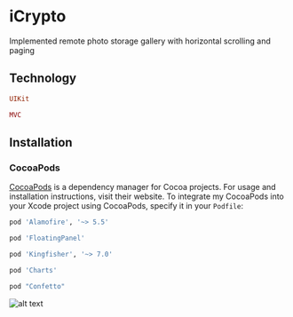 # iCrypto

Implemented remote photo storage gallery with horizontal scrolling and paging
## Technology

```ruby
UIKit
```
```ruby
MVC
```

## Installation

### CocoaPods

[CocoaPods](https://cocoapods.org) is a dependency manager for Cocoa projects. For usage and installation instructions, visit their website. To integrate my CocoaPods into your Xcode project using CocoaPods, specify it in your `Podfile`:

```ruby
pod 'Alamofire', '~> 5.5'
```
```ruby
pod 'FloatingPanel'
```
```ruby
pod 'Kingfisher', '~> 7.0'
```
```ruby
pod 'Charts'
```
```ruby
pod "Confetto"
```

![alt text](https://static.tildacdn.com/tild3865-3062-4131-b465-623066366433/Frame_1.png)
